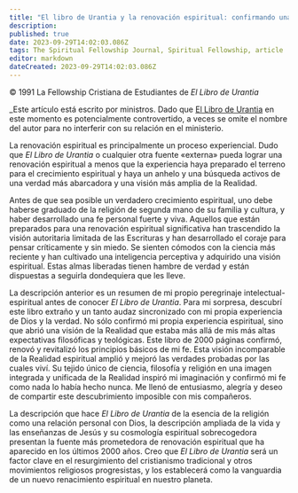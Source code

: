 ```yaml
---
title: "El libro de Urantia y la renovación espiritual: confirmando una peregrinación espiritual"
description: 
published: true
date: 2023-09-29T14:02:03.086Z
tags: The Spiritual Fellowship Journal, Spiritual Fellowship, article
editor: markdown
dateCreated: 2023-09-29T14:02:03.086Z
---
```


<p class="v-card v-sheet theme--light grey lighten-3 px-2">© 1991 La Fellowship Cristiana de Estudiantes de <i>El Libro de Urantia</i></p>


_Este artículo está escrito por ministros. Dado que <ins>El Libro de Urantia</ins> en este momento es potencialmente controvertido, a veces se omite el nombre del autor para no interferir con su relación en el ministerio.

La renovación espiritual es principalmente un proceso experiencial. Dudo que _El Libro de Urantia_ o cualquier otra fuente «externa» pueda lograr una renovación espiritual a menos que la experiencia haya preparado el terreno para el crecimiento espiritual y haya un anhelo y una búsqueda activos de una verdad más abarcadora y una visión más amplia de la Realidad.

Antes de que sea posible un verdadero crecimiento espiritual, uno debe haberse graduado de la religión de segunda mano de su familia y cultura, y haber desarrollado una fe personal fuerte y viva. Aquellos que están preparados para una renovación espiritual significativa han trascendido la visión autoritaria limitada de las Escrituras y han desarrollado el coraje para pensar críticamente y sin miedo. Se sienten cómodos con la ciencia más reciente y han cultivado una inteligencia perceptiva y adquirido una visión espiritual. Estas almas liberadas tienen hambre de verdad y están dispuestas a seguirla dondequiera que les lleve.

La descripción anterior es un resumen de mi propio peregrinaje intelectual-espiritual antes de conocer _El Libro de Urantia_. Para mi sorpresa, descubrí este libro extraño y un tanto audaz sincronizado con mi propia experiencia de Dios y la verdad. No sólo confirmó mi propia experiencia espiritual, sino que abrió una visión de la Realidad que estaba más allá de mis más altas expectativas filosóficas y teológicas. Este libro de 2000 páginas confirmó, renovó y revitalizó los principios básicos de mi fe. Esta visión incomparable de la Realidad espiritual amplió y mejoró las verdades probadas por las cuales viví. Su tejido único de ciencia, filosofía y religión en una imagen integrada y unificada de la Realidad inspiró mi imaginación y confirmó mi fe como nada lo había hecho nunca. Me llenó de entusiasmo, alegría y deseo de compartir este descubrimiento imposible con mis compañeros.

La descripción que hace _El Libro de Urantia_ de la esencia de la religión como una relación personal con Dios, la descripción ampliada de la vida y las enseñanzas de Jesús y su cosmología espiritual sobrecogedora presentan la fuente más prometedora de renovación espiritual que ha aparecido en los últimos 2000 años. Creo que _El Libro de Urantia_ será un factor clave en el resurgimiento del cristianismo tradicional y otros movimientos religiosos progresistas, y los establecerá como la vanguardia de un nuevo renacimiento espiritual en nuestro planeta.

